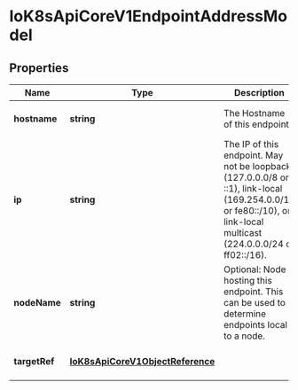 # IoK8sApiCoreV1EndpointAddressModel

## Properties

Name | Type | Description | Notes
------------ | ------------- | ------------- | -------------
**hostname** | **string** | The Hostname of this endpoint | [optional] [default to undefined]
**ip** | **string** | The IP of this endpoint. May not be loopback (127.0.0.0/8 or ::1), link-local (169.254.0.0/16 or fe80::/10), or link-local multicast (224.0.0.0/24 or ff02::/16). | [default to undefined]
**nodeName** | **string** | Optional: Node hosting this endpoint. This can be used to determine endpoints local to a node. | [optional] [default to undefined]
**targetRef** | [**IoK8sApiCoreV1ObjectReference**](IoK8sApiCoreV1ObjectReference.md) |  | [optional] [default to undefined]


